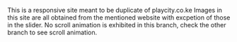 This is a responsive site meant to be duplicate of playcity.co.ke
Images in this site are all obtained from the mentioned website with excpetion of those in the slider.
No scroll animation is exhibited in this branch, check the other branch to see scroll animation.
